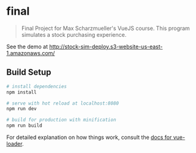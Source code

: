 # final

> Final Project for Max Scharzmueller's VueJS course. This program simulates a stock purchasing experience.

See the demo at http://stock-sim-deploy.s3-website-us-east-1.amazonaws.com/

## Build Setup

``` bash
# install dependencies
npm install

# serve with hot reload at localhost:8080
npm run dev

# build for production with minification
npm run build
```

For detailed explanation on how things work, consult the [docs for vue-loader](http://vuejs.github.io/vue-loader).
